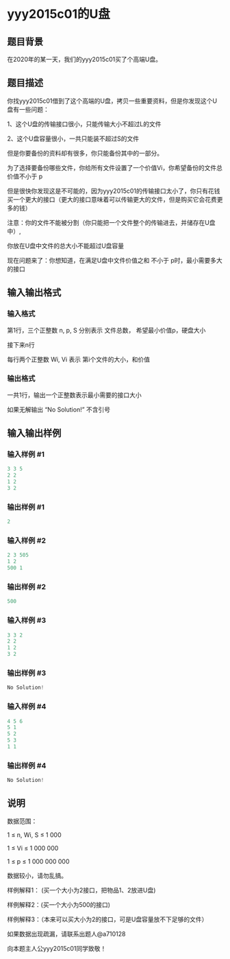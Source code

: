 # yyy2015c01的U盘

## 题目背景

在2020年的某一天，我们的yyy2015c01买了个高端U盘。

## 题目描述

你找yyy2015c01借到了这个高端的U盘，拷贝一些重要资料，但是你发现这个U盘有一些问题：

1、这个U盘的传输接口很小，只能传输大小不超过L的文件

2、这个U盘容量很小，一共只能装不超过S的文件

但是你要备份的资料却有很多，你只能备份其中的一部分。

为了选择要备份哪些文件，你给所有文件设置了一个价值Vi，你希望备份的文件总价值不小于 p

但是很快你发现这是不可能的，因为yyy2015c01的传输接口太小了，你只有花钱买一个更大的接口（更大的接口意味着可以传输更大的文件，但是购买它会花费更多的钱）

注意：你的文件不能被分割（你只能把一个文件整个的传输进去，并储存在U盘中）,

你放在U盘中文件的总大小不能超过U盘容量

现在问题来了：你想知道，在满足U盘中文件价值之和 不小于 p时，最小需要多大的接口

## 输入输出格式

### 输入格式

第1行，三个正整数 n, p, S 分别表示 文件总数， 希望最小价值p，硬盘大小

接下来n行

每行两个正整数 Wi, Vi 表示 第i个文件的大小，和价值

### 输出格式

一共1行，输出一个正整数表示最小需要的接口大小

如果无解输出 “No Solution!” 不含引号

## 输入输出样例

### 输入样例 #1

```cpp
3 3 5
2 2
1 2
3 2
```


### 输出样例 #1

```cpp
2
```


### 输入样例 #2

```cpp
2 3 505
1 2
500 1
```


### 输出样例 #2

```cpp
500
```


### 输入样例 #3

```cpp
3 3 2
2 2
1 2
3 2
```


### 输出样例 #3

```cpp
No Solution!
```


### 输入样例 #4

```cpp
4 5 6
5 1
5 2
5 3
1 1
```


### 输出样例 #4

```cpp
No Solution!
```


## 说明

数据范围：

1 ≤ n, Wi, S ≤ 1 000

1 ≤ Vi ≤ 1 000 000

1 ≤ p ≤ 1 000 000 000

数据较小，请勿乱搞。

样例解释1： (买一个大小为2接口，把物品1、2放进U盘)

样例解释2：(买一个大小为500的接口)

样例解释3：（本来可以买大小为2的接口，可是U盘容量放不下足够的文件）

如果数据出现疏漏，请联系出题人@a710128

向本题主人公yyy2015c01同学致敬！

